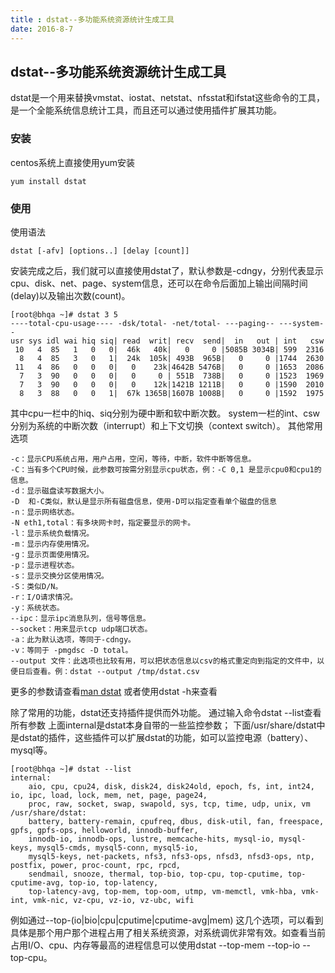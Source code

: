 ```yaml
---
title : dstat--多功能系统资源统计生成工具
date: 2016-8-7
---
```

## dstat--多功能系统资源统计生成工具
dstat是一个用来替换vmstat、iostat、netstat、nfsstat和ifstat这些命令的工具，是一个全能系统信息统计工具，而且还可以通过使用插件扩展其功能。

### 安装
centos系统上直接使用yum安装
```
yum install dstat
```

### 使用
使用语法
```
dstat [-afv] [options..] [delay [count]]
```
安装完成之后，我们就可以直接使用dstat了，默认参数是-cdngy，分别代表显示cpu、disk、net、page、system信息，还可以在命令后面加上输出间隔时间(delay)以及输出次数(count)。
```
[root@bhqa ~]# dstat 3 5
----total-cpu-usage---- -dsk/total- -net/total- ---paging-- ---system--
usr sys idl wai hiq siq| read  writ| recv  send|  in   out | int   csw 
 10   4  85   1   0   0|  46k   40k|   0     0 |5085B 3034B| 599  2316 
  8   4  85   3   0   1|  24k  105k| 493B  965B|   0     0 |1744  2630 
 11   4  86   0   0   0|   0    23k|4642B 5476B|   0     0 |1653  2086 
  7   3  90   0   0   0|   0     0 | 551B  738B|   0     0 |1523  1969 
  7   3  90   0   0   0|   0    12k|1421B 1211B|   0     0 |1590  2010 
  8   3  88   0   0   1|  67k 1365B|1607B 1008B|   0     0 |1592  1975 
```
其中cpu一栏中的hiq、siq分别为硬中断和软中断次数。
system一栏的int、csw分别为系统的中断次数（interrupt）和上下文切换（context switch）。
其他常用选项
```
-c：显示CPU系统占用，用户占用，空闲，等待，中断，软件中断等信息。 
-C：当有多个CPU时候，此参数可按需分别显示cpu状态，例：-C 0,1 是显示cpu0和cpu1的信息。 
-d：显示磁盘读写数据大小。 
-D  和-C类似，默认是显示所有磁盘信息，使用-D可以指定查看单个磁盘的信息
-n：显示网络状态。 
-N eth1,total：有多块网卡时，指定要显示的网卡。 
-l：显示系统负载情况。 
-m：显示内存使用情况。 
-g：显示页面使用情况。 
-p：显示进程状态。 
-s：显示交换分区使用情况。 
-S：类似D/N。 
-r：I/O请求情况。 
-y：系统状态。 
--ipc：显示ipc消息队列，信号等信息。 
--socket：用来显示tcp udp端口状态。 
-a：此为默认选项，等同于-cdngy。 
-v：等同于 -pmgdsc -D total。 
--output 文件：此选项也比较有用，可以把状态信息以csv的格式重定向到指定的文件中，以便日后查看。例：dstat --output /tmp/dstat.csv
```
更多的参数请查看[man dstat](http://linux.die.net/man/1/dstat) 或者使用dstat -h来查看

除了常用的功能，dstat还支持插件提供而外功能。
通过输入命令dstat --list查看所有参数
上面internal是dstat本身自带的一些监控参数；
下面/usr/share/dstat中是dstat的插件，这些插件可以扩展dstat的功能，如可以监控电源（battery）、mysql等。
```
[root@bhqa ~]# dstat --list
internal:
	aio, cpu, cpu24, disk, disk24, disk24old, epoch, fs, int, int24, io, ipc, load, lock, mem, net, page, page24, 
	proc, raw, socket, swap, swapold, sys, tcp, time, udp, unix, vm
/usr/share/dstat:
	battery, battery-remain, cpufreq, dbus, disk-util, fan, freespace, gpfs, gpfs-ops, helloworld, innodb-buffer, 
	innodb-io, innodb-ops, lustre, memcache-hits, mysql-io, mysql-keys, mysql5-cmds, mysql5-conn, mysql5-io, 
	mysql5-keys, net-packets, nfs3, nfs3-ops, nfsd3, nfsd3-ops, ntp, postfix, power, proc-count, rpc, rpcd, 
	sendmail, snooze, thermal, top-bio, top-cpu, top-cputime, top-cputime-avg, top-io, top-latency, 
	top-latency-avg, top-mem, top-oom, utmp, vm-memctl, vmk-hba, vmk-int, vmk-nic, vz-cpu, vz-io, vz-ubc, wifi
```
例如通过--top-(io|bio|cpu|cputime|cputime-avg|mem) 这几个选项，可以看到具体是那个用户那个进程占用了相关系统资源，对系统调优非常有效。如查看当前占用I/O、cpu、内存等最高的进程信息可以使用dstat --top-mem --top-io --top-cpu。

